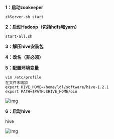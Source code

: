 **1：启动zookeeper**

```text
zkServer.sh start
```

**2：启动Hadoop（包括hdfs和yarn）**

```text
start-all.sh
```

**3：解压hive安装包**

**4：改名（非必须）**

**5：配置环境变量**

```text
vim /etc/profile 
在文件末端加
export HIVE_HOME=/home/ldl/software/hive-1.2.1
export PATH=$PATH:$HIVE_HOME/bin
```

![img](https://pic3.zhimg.com/80/v2-e3eecfda3a3a838a85844e38be472c3e_720w.png)

**6：启动hive**

hive

![img](https://pic4.zhimg.com/80/v2-b39c2f36ee5620f096fd8f1c0d9f29f3_720w.png)